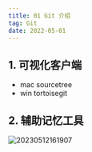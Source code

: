 ```yaml
---
title: 01 Git 介绍
tag: Git
date: 2022-05-01
---
```


## 1. 可视化客户端
- mac sourcetree
- win tortoisegit

## 2. 辅助记忆工具
![20230512161907](http://s3.airtlab.com/blog/20230512161907.png)
